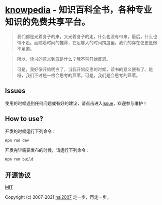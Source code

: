 # [knowpedia](https://knowpedia.github.io/entry/) - 知识百科全书，各种专业知识的免费共享平台。

> 我们都是光着身子的来，又光着身子的走，什么也没有带来，最后，什么也带不走。而随着时间的推移，在足够大的时间跨度里，我们的存在便更显微不足道。

> 所以，读书的意义到底是什么？我不禁开始反思。

> 可是，我好像开始明白了，当我开始反思的时候，读书的意义便有了。是呀，我们不过是一根会思考的芦苇，可是，我们是会思考的芦苇。

## Issues
使用的时候遇到任何问题或有好的建议，请点击进入[issue](https://github.com/knowpedia/entry/issues)，欢迎参与维护！

## How to use?

开发的时候运行下列命令：

```
npm run dev
```

开发完毕需要发布的时候，请运行下列命令：

```
npm run build
```

开源协议
---------------------------------------
[MIT](https://github.com/knowpedia/entry/blob/master/LICENSE)

Copyright (c) 2007-2021 [hai2007](https://hai2007.gitee.io/sweethome/) 走一步，再走一步。
